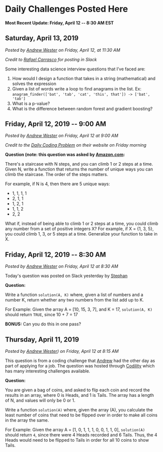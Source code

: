 # Daily Challenges Posted Here

#### Most Recent Update: Friday, April 12 -- 8:30 AM EST

## Saturday, April 13, 2019
*Posted by [Andrew Wester](https://github.com/steeznation16) on Friday, April 12, at 11:30 AM*

*Credit to [Rafael Carrasco](https://github.com/erdosn) for posting in Slack*

Some interesting data science interview questions that I’ve faced are:
1) How would I design a function that takes in a string (mathematical) and solves the expression
2) Given a list of words write a loop to find anagrams in the list. Ex: `anagram_finder(['bat', 'tab', 'cat', 'this', that']) -> ['bat', 'tab']`
3) What is a p-value?
4) What is the difference between random forest and gradient boosting?

## Friday, April 12, 2019 -- 9:00 AM
*Posted by [Andrew Wester](https://github.com/steeznation16) on Friday, April 12 at 9:00 AM*

*Credit to the [Daily Coding Problem](https://www.dailycodingproblem.com/) on their website on Friday morning*

**Question (note: this question was asked by [Amazon.com](amazon.com):** 

There's a staircase with N steps, and you can climb 1 or 2 steps at a time. Given N, write a function that returns the number of unique ways you can climb the staircase. The order of the steps matters.

For example, if N is 4, then there are 5 unique ways:

- 1, 1, 1, 1
- 2, 1, 1
- 1, 2, 1
- 1, 1, 2
- 2, 2

What if, instead of being able to climb 1 or 2 steps at a time, you could climb any number from a set of positive integers X? For example, if X = {1, 3, 5}, you could climb 1, 3, or 5 steps at a time. Generalize your function to take in X.



## Friday, April 12, 2019 -- 8:30 AM
*Posted by [Andrew Wester](https://github.com/steeznation16) on Friday, April 12 at 8:30 AM*

Today's question was posted on Slack yesterday by [Stephan](https://github.com/osterburg)

**Question:**

Write a function `solution(A, K)` where, given a list of numbers and a number K, return whether any two numbers from the list add up to K.

For Example: Given the array A = [10, 15, 3, 7], and K = 17, `solution(A, K)` should return `TRUE`, since 10 + 7 = 17

**BONUS:** Can you do this in one pass?

## Thursday, April 11, 2019
*Posted by [Andrew Wester](https://github.com/steeznation16)) on Friday, April 12 at 8:15 AM*

This question is from a coding challenge that [Andrew](https://github.com/steeznation16) had the other day as part of applying for a job.  The question was hosted through [Codility](https://app.codility.com/programmers/) which has many interesting challenges available.

**Question:**

You are given a bag of coins, and asked to flip each coin and record the results in an array, where 0 is Heads, and 1 is Tails.  The array has a length of N, and values will only be 0 or 1.  

Write a function `solution(A)` where, given the array (A), you calculate the least number of coins that need to be flipped over in order to make all coins in the array the same.

For Example: Given the array A = [1, 0, 1, 1, 1, 0, 0, 1, 1, 0], `solution(A)` should return `4`, since there were 4 Heads recorded and 6 Tails.  Thus, the 4 Heads would need to be flipped to Tails in order for all 10 coins to show Tails.